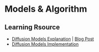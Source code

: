 # Models & Algorithm


## Learning Rsource
* [Diffusion Models Explanation](https://www.youtube.com/watch?v=HoKDTa5jHvg) | [Blog Post](https://lilianweng.github.io/posts/2021-07-11-diffusion-models/)
* [Diffusion Models Implementation](https://youtu.be/TBCRlnwJtZU)
